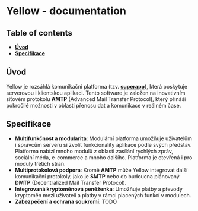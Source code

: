 # Yellow - documentation

## Table of contents

- [**Úvod**](#uvod)
- [**Specifikace**](#specifikace)

## Úvod

Yellow je rozsáhlá komunikační platforma (tzv. [**superapp**](https://en.wikipedia.org/wiki/Super-app)), která poskytuje serverovou i klientskou aplikaci. Tento software je založen na inovativním síťovém protokolu **AMTP** (Advanced Mail Transfer Protocol), který přináší pokročilé možnosti v oblasti přenosu dat a komunikace v reálném čase.

## Specifikace

- **Multifunkčnost a modularita**: Modulární platforma umožňuje uživatelům i správcům serveru si zvolit funkcionality aplikace podle svých představ. Platforma nabízí mnoho modulů z oblasti zasílání rychlých zpráv, sociální méda, e-commerce a mnoho dalšího. Platforma je otevřená i pro moduly třetích stran.
- **Multiprotokolová podpora**: Kromě **AMTP** může Yellow integrovat další komunikační protokoly, jako je **SMTP** nebo do budoucna plánovaný **DMTP** (Decentralized Mail Transfer Protocol).
- **Integrovaná kryptoměnová peněženka**: Umožňuje platby a převody kryptoměn mezi uživateli a platby v rámci placených funkcí v modulech.
- **Zabezpečení a ochrana soukromí**: TODO
